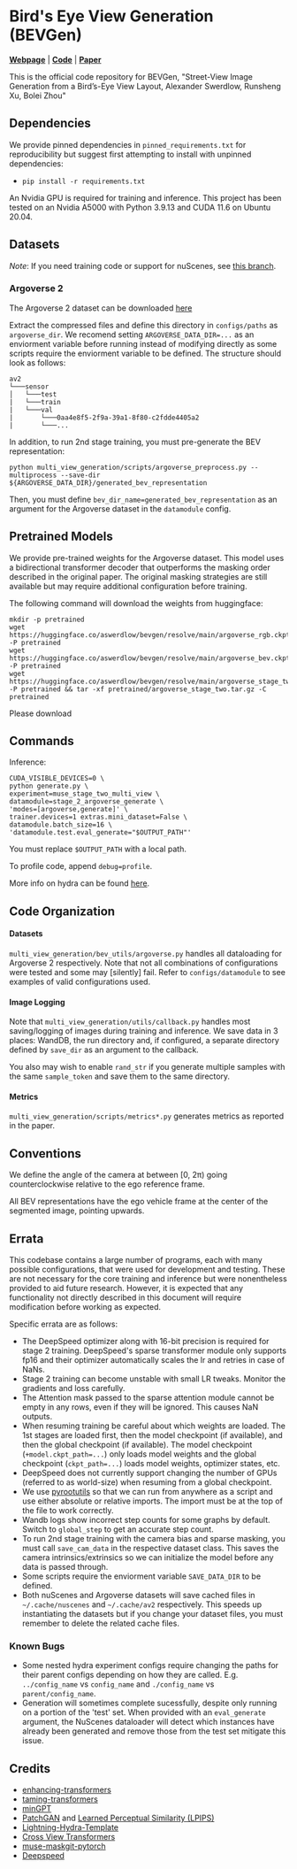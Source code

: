 
# Bird's Eye View Generation (BEVGen)

[**Webpage**](https://metadriverse.github.io/bevgen/) | 
[**Code**](https://github.com/alexanderswerdlow/BEVGen) |
[**Paper**](https://arxiv.org/abs/2301.04634)

This is the official code repository for BEVGen, "Street-View Image Generation from a Bird’s-Eye View Layout, Alexander Swerdlow, Runsheng Xu, Bolei Zhou"

## Dependencies

We provide pinned dependencies in `pinned_requirements.txt` for reproducibility but suggest first attempting to install with unpinned dependencies:

- `pip install -r requirements.txt`

An Nvidia GPU is required for training and inference. This project has been tested on an Nvidia A5000 with Python 3.9.13 and CUDA 11.6 on Ubuntu 20.04.

## Datasets

*Note*: If you need training code or support for nuScenes, see [this branch](https://github.com/alexanderswerdlow/BEVGen/tree/training).

### Argoverse 2

The Argoverse 2 dataset can be downloaded [here](https://www.argoverse.org/av2.html#download-link)

Extract the compressed files and define this directory in `configs/paths` as `argoverse_dir`. We recomend setting `ARGOVERSE_DATA_DIR=...` as an enviorment variable before running instead of modifying directly as some scripts require the enviorment variable to be defined. The structure should look as follows:

```
av2
└───sensor
│   └───test
|   └───train
|   └───val
|       └───0aa4e8f5-2f9a-39a1-8f80-c2fdde4405a2
|       └───...
```

In addition, to run 2nd stage training, you must pre-generate the BEV representation:

```
python multi_view_generation/scripts/argoverse_preprocess.py --multiprocess --save-dir ${ARGOVERSE_DATA_DIR}/generated_bev_representation
```

Then, you must define `bev_dir_name=generated_bev_representation` as an argument for the Argoverse dataset in the `datamodule` config.

## Pretrained Models

We provide pre-trained weights for the Argoverse dataset. This model uses a bidirectional transformer decoder that outperforms the masking order described in the original paper. The original masking strategies are still available but may require additional configuration before training.

The following command will download the weights from huggingface:

```
mkdir -p pretrained
wget https://huggingface.co/aswerdlow/bevgen/resolve/main/argoverse_rgb.ckpt -P pretrained
wget https://huggingface.co/aswerdlow/bevgen/resolve/main/argoverse_bev.ckpt -P pretrained
wget https://huggingface.co/aswerdlow/bevgen/resolve/main/argoverse_stage_two.tar.gz -P pretrained && tar -xf pretrained/argoverse_stage_two.tar.gz -C pretrained
```

Please download
## Commands

Inference:

```
CUDA_VISIBLE_DEVICES=0 \
python generate.py \
experiment=muse_stage_two_multi_view \
datamodule=stage_2_argoverse_generate \
'modes=[argoverse,generate]' \
trainer.devices=1 extras.mini_dataset=False \
datamodule.batch_size=16 \
'datamodule.test.eval_generate="$OUTPUT_PATH"'
```

You must replace `$OUTPUT_PATH` with a local path.

To profile code, append `debug=profile`.

More info on hydra can be found [here](https://github.com/facebookresearch/hydra).

## Code Organization

#### Datasets

`multi_view_generation/bev_utils/argoverse.py` handles all dataloading for Argoverse 2 respectively. Note that not all combinations of configurations were tested and some may [silently] fail. Refer to `configs/datamodule` to see examples of valid configurations used.

#### Image Logging

Note that `multi_view_generation/utils/callback.py` handles most saving/logging of images during training and inference. We save data in 3 places: WandDB, the run directory and, if configured, a separate directory defined by `save_dir` as an argument to the callback.

You also may wish to enable `rand_str` if you generate multiple samples with the same `sample_token` and save them to the same directory.

#### Metrics

`multi_view_generation/scripts/metrics*.py` generates metrics as reported in the paper.

## Conventions

We define the angle of the camera at between [0, 2π) going counterclockwise relative to the ego reference frame.

All BEV representations have the ego vehicle frame at the center of the segmented image, pointing upwards.

## Errata

This codebase contains a large number of programs, each with many possible configurations, that were used for development and testing. These are not necessary for the core training and inference but were nonentheless provided to aid future research. However, it is expected that any functionality not directly described in this document will require modification before working as expected.

Specific errata are as follows:

- The DeepSpeed optimizer along with 16-bit precision is required for stage 2 training. DeepSpeed's sparse transformer module only supports fp16 and their optimizer automatically scales the lr and retries in case of NaNs.
- Stage 2 training can become unstable with small LR tweaks. Monitor the gradients and loss carefully.
- The Attention mask passed to the sparse attention module cannot be empty in any rows, even if they will be ignored. This causes NaN outputs.
- When resuming training be careful about which weights are loaded. The 1st stages are loaded first, then the model checkpoint (if available), and then the global checkpoint (if available). The model checkpoint (`+model.ckpt_path=...`) only loads model weights and the global checkpoint (`ckpt_path=...`) loads model weights, optimizer states, etc.
- DeepSpeed does not currently support changing the number of GPUs (referred to as world-size) when resuming from a global checkpoint.
- We use [pyrootutils](https://github.com/ashleve/pyrootutils) so that we can run from anywhere as a script and use either absolute or relative imports. The import must be at the top of the file to work correctly.
- Wandb logs show incorrect step counts for some graphs by default. Switch to `global_step` to get an accurate step count.
- To run 2nd stage training with the camera bias and sparse masking, you must call `save_cam_data` in the respective dataset class. This saves the camera intrinsics/extrinsics so we can initialize the model before any data is passed through.
- Some scripts require the enviorment variable `SAVE_DATA_DIR` to be defined. 
- Both nuScenes and Argoverse datasets will save cached files in `~/.cache/nuscenes` and `~/.cache/av2` respectively. This speeds up instantiating the datasets but if you change your dataset files, you must remember to delete the related cache files.

### Known Bugs
- Some nested hydra experiment configs require changing the paths for their parent configs depending on how they are called. E.g. `../config_name` vs `config_name` and `./config_name` vs `parent/config_name`.
- Generation will sometimes complete sucessfully, despite only running on a portion of the 'test' set. When provided with an `eval_generate` argument, the NuScenes dataloader will detect which instances have already been generated and remove those from the test set mitigate this issue.

## Credits

- [enhancing-transformers](https://github.com/thuanz123/enhancing-transformers)
- [taming-transformers](https://github.com/CompVis/taming-transformers)
- [minGPT](https://github.com/karpathy/minGPT)
- [PatchGAN](https://github.com/junyanz/pytorch-CycleGAN-and-pix2pix) and [Learned Perceptual Similarity (LPIPS)](https://github.com/richzhang/PerceptualSimilarity)
- [Lightning-Hydra-Template](https://github.com/ashleve/lightning-hydra-template)
- [Cross View Transformers](https://github.com/bradyz/cross_view_transformers)
- [muse-maskgit-pytorch](https://github.com/lucidrains/muse-maskgit-pytorch)
- [Deepspeed](https://github.com/microsoft/DeepSpeed)
